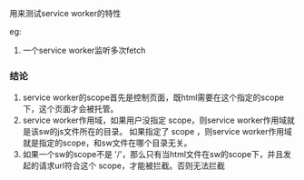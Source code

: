 用来测试service worker的特性

eg:
1. 一个service worker监听多次fetch


### 结论
1. service worker的scope首先是控制页面，既html需要在这个指定的scope下，这个页面才会被托管。
2. service worker作用域，如果用户没指定 scope，则service worker作用域就是该sw的js文件所在的目录。 如果指定了 scope ，则service worker作用域就是指定的scope，和sw文件在哪个目录无关。
3. 如果一个sw的scope不是 '/'，那么只有当html文件在sw的scope下，并且发起的请求url符合这个 scope，才能被拦截。否则无法拦截
